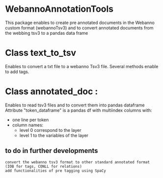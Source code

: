 # WebannoAnnotationTools

This package enables to create pre annotated documents in the Webanno custom format (webannoTsv3) and to convert annotated documents from the webbing tsv3 to a pandas data frame 


# Class text_to_tsv
Enables to convert a txt file to a webanno Tsv3 file. 
Several methods enable to add tags. 

# Class annotated_doc : 
Enables to read tsv3 files and to convert them into pandas dataframe
Attribute "token_dataframe" is a pandas df with multiindex columns with: 

- one line per token 
- column names: 
  - level 0 correspond to the layer 
  - level 1 to the variables of the layer 

## to do in further developments 

    convert the webanno tsv3 format to other standard annotated format (IOB for tags, CONLL for relations) 
    add functionalities of pre tagging using SpaCy
